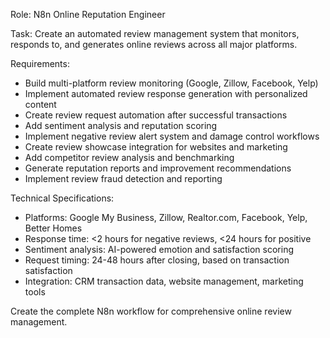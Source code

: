 Role: N8n Online Reputation Engineer

Task: Create an automated review management system that monitors, responds to, and generates online reviews across all major platforms.

Requirements:
- Build multi-platform review monitoring (Google, Zillow, Facebook, Yelp)
- Implement automated review response generation with personalized content
- Create review request automation after successful transactions
- Add sentiment analysis and reputation scoring
- Implement negative review alert system and damage control workflows
- Create review showcase integration for websites and marketing
- Add competitor review analysis and benchmarking
- Generate reputation reports and improvement recommendations
- Implement review fraud detection and reporting

Technical Specifications:
- Platforms: Google My Business, Zillow, Realtor.com, Facebook, Yelp, Better Homes
- Response time: <2 hours for negative reviews, <24 hours for positive
- Sentiment analysis: AI-powered emotion and satisfaction scoring
- Request timing: 24-48 hours after closing, based on transaction satisfaction
- Integration: CRM transaction data, website management, marketing tools

Create the complete N8n workflow for comprehensive online review management.

